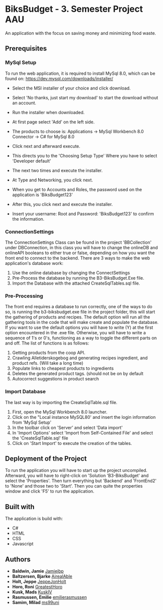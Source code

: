 # BiksBudget - 3. Semester Project AAU
An application with the focus on saving money and minimizing food waste.
## Prerequisites
### MySql Setup
To run the web application, it is required to install MySql 8.0, which can be found on:
https://dev.mysql.com/downloads/installer/
- Select the MSI installer of your choice and click download.
- Select 'No thanks, just start my download' to start the download without an account.
- Run the installer when downloaded.

- At first page select 'Add' on the left side.
- The products to choose is:
                  Applications -> MySql Workbench 8.0 
                  Connector -> C# for MySql 8.0

- Click next and afterward execute.
- This directs you to the 'Choosing Setup Type' Where you have to select 'Developer default'
- The next two times and execute the installer.
- At Type and Networking, you click next.
- When you get to Accounts and Roles, the password used on the application is 'BiksBudget123'
- After this, you click next and execute the installer.
- Insert your username: Root and Password: 'BiksBudget123' to confirm the information.

### ConnectionSettings
The ConnectionSettings Class can be found in the project 'BBCollection' under DBConnection, in this class you will have to change the onlineDB and onlineAPI booleans to either true or false, depending on how you want the front end to connect to the backend.
There are 3 ways to make the web application's database work:
1. Use the online database by changing the ConnectSettings
2. Pre-Process the database by running the B3-BiksBudget.Exe file.
3. Import the Database with the attached CreateSqlTables.sql file.

### Pre-Processing
The front end requires a database to run correctly, one of the ways to do so, is running the b3-biksbudget.exe file in the project folder, this will start the gathering of products and recipes.
The default option will run all the gathering tools in the code that will make create and populate the database.
If you want to use the default options you will have to write (Y) at the first option encountered in the .exe file.
Otherwise, you will have to write a sequence of 1's or 0's, functioning as a way to toggle the different parts on and off.
The list of functions is as follows:
1. Getting products from the coop API.
2. Crawling Alletiderskogebog and generating recipes ingredient, and product refs. (Will take a long time)
3. Populate links to cheapest products to ingredients
4. Deletes the generated product tags. (should not be on by default
5. Autocorrect suggestions in product search
### Import Database
The last way is by importing the CreateSqlTable.sql file.
1. First, open the MySql Workbench 8.0 launcher.
2. Click on the "Local instance MySQL80' and insert the login information from 'MySql Setup'
3. In the toolbar click on 'Server' and select 'Data import'
4. In 'Import Options' select 'Import from Self-Contained File' and select the 'CreateSqlTable.sql' file
5. Click on 'Start Import' to execute the creation of the tables.
## Deployment of the Project
To run the application you will have to start up the project uncompiled. Afterward, you will have to right-click on 'Solution 'B3-BiksBudget' and select the 'Properties'. Then turn everything but 'Backend' and 'FrontEnd2' to 'None' and those two to 'Start'.
Then you can quite the properties window and click 'F5' to run the application. 
## Built with
The application is build with:
- C#
- HTML
- CSS
- Javascript
## Authors
* **Baldwin, Jamie** [Jamiejbp](https://github.com/Jamiejbp)
* **Baltzersen, Bjarke** [AirealAble](https://github.com/AirealAble)
* **Holt, Jeppe** [JeppeJonHolt](https://github.com/JeppeJonHolt)
* **Horo, Roni** [GreatestHoro](https://github.com/GreatestHoro)
* **Kusk, Mads** [KuskIV](https://github.com/KuskIV)
* **Rasmussen, Emilie** [emilierasmussen](https://github.com/emilierasmussen)
* **Samim, Milad** [ms99uni](https://github.com/ms99uni)
